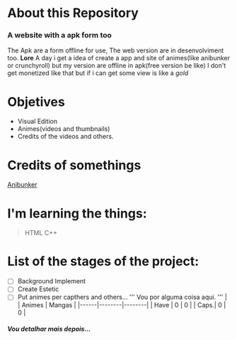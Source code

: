 # About this Repository
### A website with a apk form too
The Apk are a form offline for use,
The web version are in desenvolviment too.
__Lore__
A day i get a idea of create a app and site of
animes(like anibunker or crunchyroll) but my
version are offline in apk(free version be like)
I don't get monetized like that but if i can get some
view is like a _gold_
# Objetives
- Visual Edition
- Animes(videos and thumbnails)
- Credits of the videos and others.
# Credits of somethings
[Anibunker](https://anibunker.com/)
# I'm learning the things:
> HTML
> C++
# List of the stages of the project:
- [ ] Background Implement
- [ ] Create Estetic
- [ ] Put animes per capthers
and others...
'''
Vou por alguma coisa aqui.
'''
|      | Animes | Mangas |
|------|--------|--------|
| Have |   0    |   0    |
| Caps.|   0    |   0    |

##### Vou detalhar mais depois...
